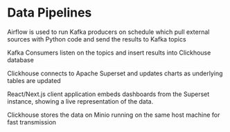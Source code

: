 # Data Pipelines

Airflow is used to run Kafka producers on schedule which pull external sources with Python code and send the results to Kafka topics 

Kafka Consumers listen on the topics and insert results into Clickhouse database

Clickhouse connects to Apache Superset and updates charts as underlying tables are updated

React/Next.js client application embeds dashboards from the Superset instance, showing a live representation of the data.

Clickhouse stores the data on Minio running on the same host machine for fast transmission
